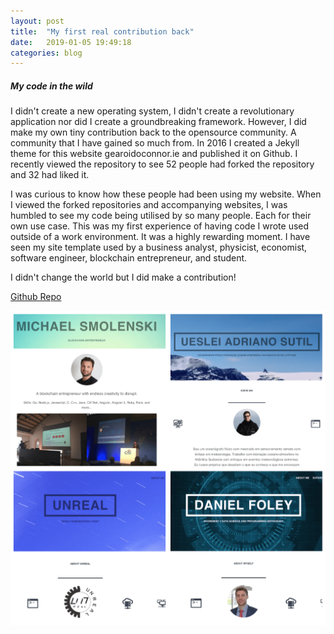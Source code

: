```yaml
---
layout: post
title:  "My first real contribution back"
date:   2019-01-05 19:49:18
categories: blog
---
```



##### My code in the wild


I didn't create a new operating system, I didn't create a revolutionary application nor did I create a groundbreaking framework. However, I did make my own tiny contribution back to the opensource community. A community that I have gained so much from. In 2016 I created a Jekyll theme for this website gearoidoconnor.ie and published it on Github. I recently viewed the repository to see 52 people had forked the repository and 32 had liked it. 

I was curious to know how these people had been using my website. When I viewed the forked repositories and accompanying websites, I was humbled to see my code being utilised by so many people. Each for their own use case. This was my first experience of having code I wrote used outside of a work environment. It was a highly rewarding moment. I have seen my site template used by a business analyst, physicist, economist, software engineer, blockchain entrepreneur, and student. 

I didn't change the world but I did make a contribution!

[Github Repo](https://github.com/bawn92/sleek_blog)

<div class="honeycombpic-small">
<img src="https://github.com/bawn92/bawn92.github.io/blob/master/assets/img/opensource.png?raw=true"/>
</div>









